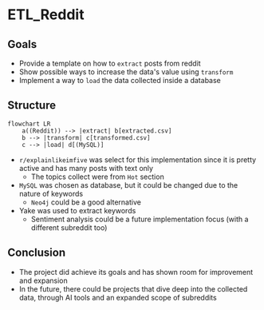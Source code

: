 # ETL_Reddit

## Goals
* Provide a template on how to ``extract`` posts from reddit
* Show possible ways to increase the data's value using ``transform``
* Implement a way to ``load`` the data collected inside a database
## Structure
`````mermaid
flowchart LR
    a((Reddit)) --> |extract| b[extracted.csv] 
    b --> |transform| c[transformed.csv]
    c --> |load| d[(MySQL)]
`````
* ``r/explainlikeimfive`` was select for this implementation since it is pretty active and has many posts with text only
  * The topics collect were from ```Hot``` section
* ``MySQL`` was chosen as database, but it could be changed due to the nature of keywords
  * ``Neo4j`` could be a good alternative
* Yake was used to extract keywords
  * Sentiment analysis could be a future implementation focus (with a different subreddit too)
## Conclusion
* The project did achieve its goals and has shown room for improvement and expansion
* In the future, there could be projects that dive deep into the collected data, through AI tools and an expanded scope of subreddits